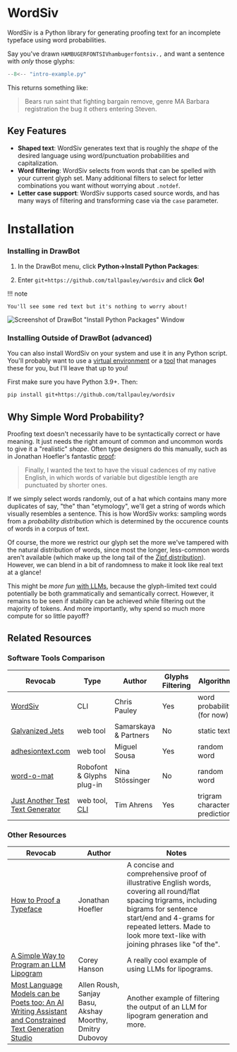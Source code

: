 # WordSiv

WordSiv is a Python library for generating proofing text for an incomplete typeface using word probabilities.

Say you've drawn `HAMBUGERFONTSIVhambugerfontsiv.,` and want a sentence with *only* those glyphs:

```python
--8<-- "intro-example.py"
```

This returns something like:

>Bears run saint that fighting bargain remove, genre MA Barbara registration the bug it others entering Steven.

## Key Features

- **Shaped text**: WordSiv generates text that is roughly the *shape* of the desired language using word/punctuation probabilities and capitalization.
- **Word filtering**: WordSiv selects from words that can be spelled with your current glyph set. Many additional filters to select for letter combinations you want without worrying about `.notdef`.
- **Letter case support**: WordSiv supports cased source words, and has many ways of filtering and transforming case via the `case` parameter.

# Installation

### Installing in DrawBot

1. In the DrawBot menu, click **Python->Install Python Packages**:

2. Enter ```git+https://github.com/tallpauley/wordsiv``` and click **Go!**

!!! note

    You'll see some red text but it's nothing to worry about!

![Screenshot of DrawBot "Install Python
Packages" Window](../images/drawbot-install.jpg)

### Installing Outside of DrawBot (advanced)

You can also install WordSiv on your system and use it in any Python script. You'll probably want to use a [virtual environment](https://docs.python.org/3/library/venv.html) or a [tool](https://www.reddit.com/r/Python/comments/16qz8mx/pipenv_piptools_pdm_or_poetry/) that manages these for you, but I'll leave that up to you!

First make sure you have Python 3.9+. Then:

```bash
pip install git+https://github.com/tallpauley/wordsiv
```

## Why Simple Word Probability?

Proofing text doesn't necessarily have to be syntactically correct or have meaning. It just needs the right amount of common and uncommon words to give it a "realistic" *shape*. Often type designers do this manually, such as in Jonathan Hoefler's fantastic [proof](https://jonathanhoefler.com/articles/how-to-proof-a-typeface):
>Finally, I wanted the text to have the visual cadences of my native English, in which words of variable but digestible length are punctuated by shorter ones.

If we simply select words randomly, out of a hat which contains many more duplicates of say, "the" than "etymology", we'll get a string of words which visually resembles a sentence. This is how WordSiv works: sampling words from a *probability distribution* which is determined by the occurence counts of words in a corpus of text.

Of course, the more we restrict our glyph set the more we've tampered with the natural distribution of words, since most the longer, less-common words aren't available (which make up the long tail of the [Zipf distribution](https://en.wikipedia.org/wiki/Zipf's_law#Word_frequencies_in_natural_languages)). However, we can blend in a bit of randomness to make it look like real text at a glance!

This might be *more fun* [with LLMs](#other-resources), because the glyph-limited text could potentially be both grammatically and semantically correct. However, it remains to be seen if stability can be achieved while filtering out the majority of tokens. And more importantly, why spend so much more compute for so little payoff?

## Related Resources

### Software Tools Comparison

| Revocab | Type | Author | Glyphs Filtering | Algorithm | Probability |
| -- | -- | -- | -- | -- | -- |
| [WordSiv](#) | CLI | Chris Pauley | Yes | word probability (for now) | Yes |
| [Galvanized Jets](https://www.galvanizedjets.com/) | web tool | Samarskaya & Partners | No | static text | N/A |
| [adhesiontext.com](https://adhesiontext.com/) | web tool | Miguel Sousa | Yes | random word |  No |
| [word-o-mat](https://github.com/ninastoessinger/word-o-mat) | Robofont & Glyphs plug-in | Nina Stössinger | No | random word | No
| [Just Another Test Text Generator](https://justanotherfoundry.com/generator) | web tool, [CLI](https://github.com/justanotherfoundry/text-generator/tree/master) | Tim Ahrens | Yes | trigram character prediction | Yes |

### Other Resources

| Revocab | Author | Notes |
| -- | -- | -- |
| [How to Proof a Typeface](https://jonathanhoefler.com/articles/how-to-proof-a-typeface) | Jonathan Hoefler | A concise and comprehensive proof of illustrative English words, covering all round/flat spacing trigrams, including bigrams for sentence start/end and 4-grams for repeated letters. Made to look more text-like with joining phrases like "of the".
| [A Simple Way to Program an LLM Lipogram](https://coreyhanson.com/blog/a-simple-way-to-program-an-llm-lipogram/) | Corey Hanson | A really cool example of using LLMs for lipograms.
| [Most Language Models can be Poets too: An AI Writing Assistant and Constrained Text Generation Studio](https://arxiv.org/abs/2306.15926) | Allen Roush, Sanjay Basu, Akshay Moorthy, Dmitry Dubovoy | Another example of filtering the output of an LLM for lipogram generation and more.